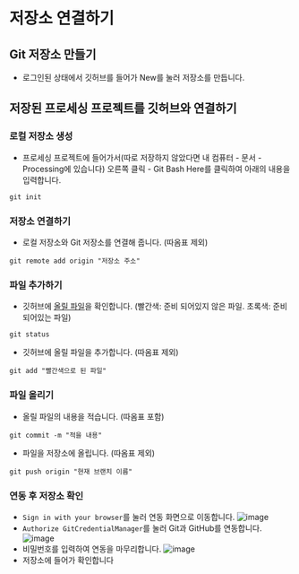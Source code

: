 # 저장소 연결하기
## Git 저장소 만들기
- 로그인된 상태에서 깃허브를 들어가 New를 눌러 저장소를 만듭니다.
## 저장된 프로세싱 프로젝트를 깃허브와 연결하기
### 로컬 저장소 생성
- 프로세싱 프로젝트에 들어가서(따로 저장하지 않았다면 내 컴퓨터 - 문서 - Processing에 있습니다) 오른쪽 클릭 - Git Bash Here를 클릭하여 아래의 내용을 입력합니다.
```
git init
```
### 저장소 연결하기
- 로컬 저장소와 Git 저장소를 연결해 줍니다. (따옴표 제외)
```
git remote add origin "저장소 주소" 
```
### 파일 추가하기
- 깃허브에 [올릴 파일](draw_Shape.js)을 확인합니다. (빨간색: 준비 되어있지 않은 파일. 초록색: 준비 되어있는 파일)
```
git status
```
- 깃허브에 올릴 파일을 추가합니다. (따옴표 제외)
```
git add "빨간색으로 된 파일" 
```
### 파일 올리기
- 올릴 파일의 내용을 적습니다. (따옴표 포함)
```
git commit -m "적을 내용" 
```
- 파일을 저장소에 올립니다. (따옴표 제외)
```
git push origin "현재 브랜치 이름" 
```
### 연동 후 저장소 확인
- `Sign in with your browser`를 눌러 연동 화면으로 이동합니다.
  ![image](https://cdn.discordapp.com/attachments/446680748645416971/960536337100980265/369c70a802444ea5.PNG)
- `Authorize GitCredentialManager`를 눌러 Git과 GitHub를 연동합니다.
  ![image](https://cdn.discordapp.com/attachments/446680748645416971/960537051214782575/2.PNG)
- 비밀번호를 입력하여 연동을 마무리합니다.
  ![image](https://cdn.discordapp.com/attachments/446680748645416971/960537153761337404/3.PNG)
- 저장소에 들어가 확인합니다
